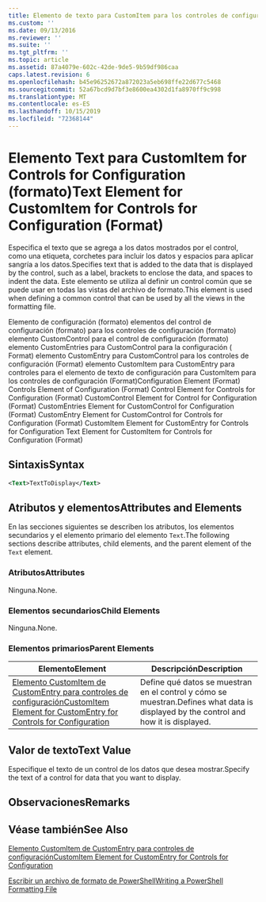 ```yaml
---
title: Elemento de texto para CustomItem para los controles de configuración (Format) | Microsoft Docs
ms.custom: ''
ms.date: 09/13/2016
ms.reviewer: ''
ms.suite: ''
ms.tgt_pltfrm: ''
ms.topic: article
ms.assetid: 87a4079e-602c-42de-9de5-9b59df986caa
caps.latest.revision: 6
ms.openlocfilehash: b45e96252672a872023a5eb698ffe22d677c5468
ms.sourcegitcommit: 52a67bcd9d7bf3e8600ea4302d1fa8970ff9c998
ms.translationtype: MT
ms.contentlocale: es-ES
ms.lasthandoff: 10/15/2019
ms.locfileid: "72368144"
---
```

# <a name="text-element-for-customitem-for-controls-for-configuration-format"></a><span data-ttu-id="5174f-102">Elemento Text para CustomItem for Controls for Configuration (formato)</span><span class="sxs-lookup"><span data-stu-id="5174f-102">Text Element for CustomItem for Controls for Configuration (Format)</span></span>

<span data-ttu-id="5174f-103">Especifica el texto que se agrega a los datos mostrados por el control, como una etiqueta, corchetes para incluir los datos y espacios para aplicar sangría a los datos.</span><span class="sxs-lookup"><span data-stu-id="5174f-103">Specifies text that is added to the data that is displayed by the control, such as a label, brackets to enclose the data, and spaces to indent the data.</span></span> <span data-ttu-id="5174f-104">Este elemento se utiliza al definir un control común que se puede usar en todas las vistas del archivo de formato.</span><span class="sxs-lookup"><span data-stu-id="5174f-104">This element is used when defining a common control that can be used by all the views in the formatting file.</span></span>

<span data-ttu-id="5174f-105">Elemento de configuración (formato) elementos del control de configuración (formato) para los controles de configuración (formato) elemento CustomControl para el control de configuración (formato) elemento CustomEntries para CustomControl para la configuración ( Format) elemento CustomEntry para CustomControl para los controles de configuración (Format) elemento CustomItem para CustomEntry para controles para el elemento de texto de configuración para CustomItem para los controles de configuración (Format)</span><span class="sxs-lookup"><span data-stu-id="5174f-105">Configuration Element (Format) Controls Element of Configuration (Format) Control Element for Controls for Configuration (Format) CustomControl Element for Control for Configuration (Format) CustomEntries Element for CustomControl for Configuration (Format) CustomEntry Element for CustomControl for Controls for Configuration (Format) CustomItem Element for CustomEntry for Controls for Configuration Text Element for CustomItem for Controls for Configuration (Format)</span></span>

## <a name="syntax"></a><span data-ttu-id="5174f-106">Sintaxis</span><span class="sxs-lookup"><span data-stu-id="5174f-106">Syntax</span></span>

```xml
<Text>TextToDisplay</Text>
```

## <a name="attributes-and-elements"></a><span data-ttu-id="5174f-107">Atributos y elementos</span><span class="sxs-lookup"><span data-stu-id="5174f-107">Attributes and Elements</span></span>

<span data-ttu-id="5174f-108">En las secciones siguientes se describen los atributos, los elementos secundarios y el elemento primario del elemento `Text`.</span><span class="sxs-lookup"><span data-stu-id="5174f-108">The following sections describe attributes, child elements, and the parent element of the `Text` element.</span></span>

### <a name="attributes"></a><span data-ttu-id="5174f-109">Atributos</span><span class="sxs-lookup"><span data-stu-id="5174f-109">Attributes</span></span>

<span data-ttu-id="5174f-110">Ninguna.</span><span class="sxs-lookup"><span data-stu-id="5174f-110">None.</span></span>

### <a name="child-elements"></a><span data-ttu-id="5174f-111">Elementos secundarios</span><span class="sxs-lookup"><span data-stu-id="5174f-111">Child Elements</span></span>

<span data-ttu-id="5174f-112">Ninguna.</span><span class="sxs-lookup"><span data-stu-id="5174f-112">None.</span></span>

### <a name="parent-elements"></a><span data-ttu-id="5174f-113">Elementos primarios</span><span class="sxs-lookup"><span data-stu-id="5174f-113">Parent Elements</span></span>

|<span data-ttu-id="5174f-114">Elemento</span><span class="sxs-lookup"><span data-stu-id="5174f-114">Element</span></span>|<span data-ttu-id="5174f-115">Descripción</span><span class="sxs-lookup"><span data-stu-id="5174f-115">Description</span></span>|
|-------------|-----------------|
|[<span data-ttu-id="5174f-116">Elemento CustomItem de CustomEntry para controles de configuración</span><span class="sxs-lookup"><span data-stu-id="5174f-116">CustomItem Element for CustomEntry for Controls for Configuration</span></span>](./customitem-element-for-customentry-for-controls-for-configuration-format.md)|<span data-ttu-id="5174f-117">Define qué datos se muestran en el control y cómo se muestran.</span><span class="sxs-lookup"><span data-stu-id="5174f-117">Defines what data is displayed by the control and how it is displayed.</span></span>|

## <a name="text-value"></a><span data-ttu-id="5174f-118">Valor de texto</span><span class="sxs-lookup"><span data-stu-id="5174f-118">Text Value</span></span>

<span data-ttu-id="5174f-119">Especifique el texto de un control de los datos que desea mostrar.</span><span class="sxs-lookup"><span data-stu-id="5174f-119">Specify the text of a control for data that you want to display.</span></span>

## <a name="remarks"></a><span data-ttu-id="5174f-120">Observaciones</span><span class="sxs-lookup"><span data-stu-id="5174f-120">Remarks</span></span>

## <a name="see-also"></a><span data-ttu-id="5174f-121">Véase también</span><span class="sxs-lookup"><span data-stu-id="5174f-121">See Also</span></span>

[<span data-ttu-id="5174f-122">Elemento CustomItem de CustomEntry para controles de configuración</span><span class="sxs-lookup"><span data-stu-id="5174f-122">CustomItem Element for CustomEntry for Controls for Configuration</span></span>](./customitem-element-for-customentry-for-controls-for-configuration-format.md)

[<span data-ttu-id="5174f-123">Escribir un archivo de formato de PowerShell</span><span class="sxs-lookup"><span data-stu-id="5174f-123">Writing a PowerShell Formatting File</span></span>](./writing-a-powershell-formatting-file.md)
